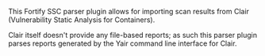 This Fortify SSC parser plugin allows for importing scan results from Clair (Vulnerability Static Analysis for Containers).

Clair itself doesn't provide any file-based reports; as such this parser plugin parses reports generated by the Yair command line interface for Clair.